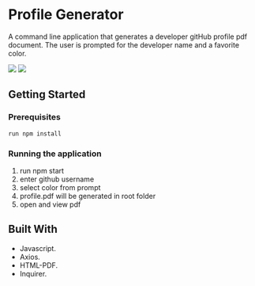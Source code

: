 # Profile Generator

A command line application that generates a developer gitHub profile pdf document. The user is prompted for the developer name and a favorite color. 

![](https://gyazo.com/92b779b58b791b7b7fce1e258bfb50f9.gif)
![](https://gyazo.com/d823eb75e6345fa7a1ec86ca0f149528.gif)
## Getting Started

### Prerequisites

```
run npm install
```
### Running the application

1. run npm start
2. enter github username
3. select color from prompt
4. profile.pdf will be generated in root folder
5. open and view pdf

## Built With
* Javascript.
* Axios.
* HTML-PDF.
* Inquirer.